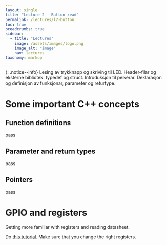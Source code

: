 ```yaml
---
layout: single
title: "Lecture 2 - Button read"
permalink: /lectures/l2-button
toc: true
breadcrumbs: true
sidebar:
  - title: "Lectures"
    image: /assets/images/logo.png
    image_alt: "image"
    nav: lectures
taxonomy: markup
---
```


{: .notice--info}
Lesing av trykknapp og skriving til LED. Header-filar og eksterne bibliotek. typedef og struct. Introduksjon til peikerar. Deklarasjon og definisjon av funksjonar, parameter og returtype.

# Some important C++ concepts
## Function definitions
pass

## Parameter and return types
pass

## Pointers
pass


# GPIO and registers
Getting more familiar with registers and reading datasheet.





Do [this tutorial](https://deepbluembedded.com/stm32-gpio-pin-read-lab-digital-input/). Make sure that you change the right registers.


<!-- 
MUST WATCH! https://www.youtube.com/watch?v=zvTd3Zxtiek&ab_channel=pointer-x -->
<!-- https://www.youtube.com/watch?v=Hffw-m9fuxc&t=1s&ab_channel=MitchDavis -->



<!-- https://wiki.st.com/stm32mcu/wiki/STM32StepByStep:Step2_Blink_LED
https://deepbluembedded.com/stm32-gpio-write-pin-digital-output-lab/ -->


<!-- ## Button debounce
https://deepbluembedded.com/stm32-button-debounce-code-examples-tutorial/ -->
<!-- https://howtomechatronics.com/how-it-works/electrical-engineering/schmitt-trigger/ -->